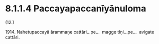 # 8.1.1.4 Paccayapaccanīyānuloma

(12.)

1914\. Nahetupaccayā ārammaṇe cattāri…pe…  magge tīṇi…pe…  avigate cattāri.
